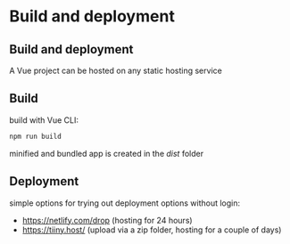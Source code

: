 # Build and deployment

## Build and deployment

A Vue project can be hosted on any static hosting service

## Build

build with Vue CLI:

```bash
npm run build
```

minified and bundled app is created in the _dist_ folder

## Deployment

simple options for trying out deployment options without login:

- https://netlify.com/drop (hosting for 24 hours)
- https://tiiny.host/ (upload via a zip folder, hosting for a couple of days)
